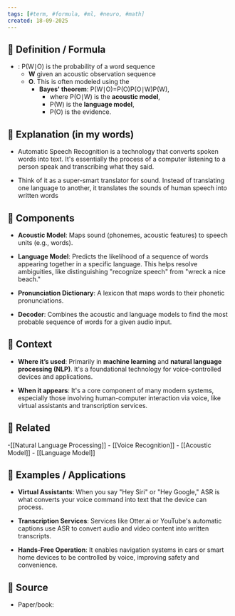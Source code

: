 ```yaml
--- 
tags: [#term, #formula, #ml, #neuro, #math]
created: 18-09-2025
--- 
```

## 🔹 Definition / Formula
- : P(W∣O) is the probability of a word sequence
	- **W** given an acoustic observation sequence
	- **O**. This is often modeled using the
		- **Bayes' theorem**: P(W∣O)=P(O)P(O∣W)P(W)​, 
			- where P(O∣W) is the **acoustic model**, 
			- P(W) is the **language model**, 
			- P(O) is the evidence.

  
## 🔹 Explanation (in my words)
-  Automatic Speech Recognition is a technology that converts spoken words into text. It's essentially the process of a computer listening to a person speak and transcribing what they said.
    
- Think of it as a super-smart translator for sound. Instead of translating one language to another, it translates the sounds of human speech into written words

## 🔹 Components
- **Acoustic Model**: Maps sound (phonemes, acoustic features) to speech units (e.g., words).
    
- **Language Model**: Predicts the likelihood of a sequence of words appearing together in a specific language. This helps resolve ambiguities, like distinguishing "recognize speech" from "wreck a nice beach."
    
- **Pronunciation Dictionary**: A lexicon that maps words to their phonetic pronunciations.
    
- **Decoder**: Combines the acoustic and language models to find the most probable sequence of words for a given audio input.

## 🔹 Context 
-  **Where it’s used**: Primarily in **machine learning** and **natural language processing (NLP)**. It's a foundational technology for voice-controlled devices and applications.
    
- **When it appears**: It's a core component of many modern systems, especially those involving human-computer interaction via voice, like virtual assistants and transcription services.

## 🔹 Related
-[[Natural Language Processing]] - [[Voice Recognition]] - [[Acoustic Model]] - [[Language Model]]

## 🔹 Examples / Applications
-  **Virtual Assistants**: When you say "Hey Siri" or "Hey Google," ASR is what converts your voice command into text that the device can process.
    
- **Transcription Services**: Services like Otter.ai or YouTube's automatic captions use ASR to convert audio and video content into written transcripts.
    
- **Hands-Free Operation**: It enables navigation systems in cars or smart home devices to be controlled by voice, improving safety and convenience.

## 🔹 Source 
- Paper/book: